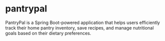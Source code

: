# pantrypal
PantryPal is a Spring Boot-powered application that helps users efficiently track their home pantry inventory, save recipes, and manage nutritional goals based on their dietary preferences. 
